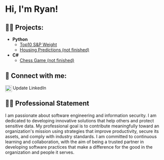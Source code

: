 <h1>Hi, I'm Ryan! <br/></h1>

<h2>👨‍💻 Projects:</h2>

- <b>Python</b>
  - [Top10 S&P Weight](https://github.com/675rkk/StdDev/releases/tag/v0.0.0)
  - [Housing Predictions (not finished)](https://github.com/675rkk/HousePricing_ML/releases/tag/v0.0.0)
- <b>C#</b>
  - [Chess Game (not finished)](https://github.com/675rkk/ChessGame/releases/tag/v0.3.0)

<h2>🤳 Connect with me:</h2>

[<img align="left" alt="RyanKawaoka | LinkedIn" width="22px" src="https://cdn.jsdelivr.net/npm/simple-icons@v3/icons/linkedin.svg" />][linkedin]

[linkedin]: https://www.linkedin.com/in/ryan-kawaoka/
Update LinkedIn

<h2>🧑‍💼 Professional Statement</h2>
<p>
I am passionate about software engineering and information security. I am dedicated to developing innovative solutions that help others and protect sensitive data. My professional goal is to contribute meaningfully toward an organization's mission using strategies that improve productivity, secure its assets, and comply with industry standards. I am committed to continuous learning and collaboration, with the aim of being a trusted partner in developing software practices that make a difference for the good in the organization and people it serves.
</p>

<!--
**675rkk/675rkk** is a ✨ _special_ ✨ repository because its `README.md` (this file) appears on your GitHub profile.

Here are some ideas to get you started:

- 🔭 I’m currently working on ...
- 🌱 I’m currently learning ...
- 👯 I’m looking to collaborate on ...
- 🤔 I’m looking for help with ...
- 💬 Ask me about ...
- 📫 How to reach me: ...
- 😄 Pronouns: ...
- ⚡ Fun fact: ...
-->
